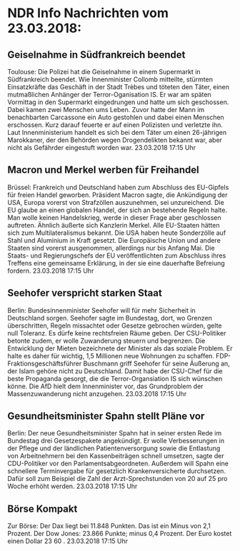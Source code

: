 # NDR Info Nachrichten vom 23.03.2018:


## Geiselnahme in Südfrankreich beendet
Toulouse: Die Polizei hat die Geiselnahme in einem Supermarkt in Südfrankreich beendet. Wie Innenminister Collomb mitteilte, stürmten Einsatzkräfte das Geschäft in der Stadt Trèbes und töteten den Täter, einen mutmaßlichen Anhänger der Terror-Oganisation IS. Er war am späten Vormittag in den Supermarkt eingedrungen und hatte um sich geschossen. Dabei kamen zwei Menschen ums Leben. Zuvor hatte der Mann im benachbarten Carcassone ein Auto gestohlen und dabei einen Menschen erschossen. Kurz darauf feuerte er auf einen Polizisten und verletzte ihn. Laut Innenministerium handelt es sich bei dem Täter um einen 26-jährigen Marokkaner, der den Behörden wegen Drogendelikten bekannt war, aber nicht als Gefährder eingestuft worden war. 23.03.2018 17:15 Uhr 

## Macron und Merkel werben für Freihandel
Brüssel:	Frankreich und Deutschland haben zum Abschluss des EU-Gipfels für freien Handel geworben. Präsident Macron sagte, die Ankündigung der USA, Europa vorerst von Strafzöllen auszunehmen, sei unzureichend. Die EU glaube an einen globalen Handel, der sich an bestehende Regeln halte. Man wolle keinen Handelskrieg, werde in dieser Frage aber geschlossen auftreten. Ähnlich äußerte sich Kanzlerin Merkel. Alle EU-Staaten hätten sich zum Multilateralismus bekannt. Die USA haben heute Sonderzölle auf Stahl und Aluminium in Kraft gesetzt. Die Europäische Union und andere Staaten sind vorerst ausgenommen, allerdings nur bis Anfang Mai. Die Staats- und Regierungschefs der EU veröffentlichten zum Abschluss ihres Treffens eine gemeinsame Erklärung, in der sie eine dauerhafte Befreiung fordern. 23.03.2018 17:15 Uhr 

## Seehofer verspricht starken Staat
Berlin: Bundesinnenminister Seehofer will für mehr Sicherheit in Deutschland sorgen. Seehofer sagte im Bundestag, dort, wo Grenzen überschritten, Regeln missachtet oder Gesetze gebrochen würden, gelte null Toleranz. Es dürfe keine rechtsfreien Räume geben. Der CSU-Politiker betonte zudem, er wolle Zuwanderung steuern und begrenzen. Die Entwicklung der Mieten bezeichnete der Minister als das soziale Problem. Er halte es daher für wichtig, 1,5 Millionen neue Wohnungen zu schaffen. FDP-Fraktionsgeschäftsführer Buschmann griff Seehofer für seine Äußerung an, der Islam gehöre nicht zu Deutschland. Damit habe der CSU-Chef für die beste Propaganda gesorgt, die die Terror-Organsiation IS sich wünschen könne. Die AfD hielt dem Innenminister vor, das Grundproblem der Massenzuwanderung nicht anzugehen. 23.03.2018 17:15 Uhr 

## Gesundheitsminister Spahn stellt Pläne vor
Berlin: Der neue Gesundheitsminister Spahn hat in seiner ersten Rede im Bundestag drei Gesetzespakete angekündigt. Er wolle Verbesserungen in der Pflege und der ländlichen Patientenversorgung sowie die Entlastung von Arbeitnehmern bei den Kassenbeiträgen schnell umsetzen, sagte der CDU-Politiker vor den Parlamentsabgeordneten. Außerdem will Spahn eine schnellere Terminvergabe für gesetzlich Krankenversicherte durchsetzen. Dafür soll zum Beispiel die Zahl der Arzt-Sprechstunden von 20 auf 25 pro Woche erhöht werden. 23.03.2018 17:15 Uhr 

## Börse Kompakt
Zur Börse: Der Dax liegt bei  11.848  Punkten. Das ist ein Minus von  2,1  Prozent. Der Dow Jones:  23.866  Punkte; minus  0,4  Prozent. Der Euro kostet einen Dollar  23 60 . 23.03.2018 17:15 Uhr 

